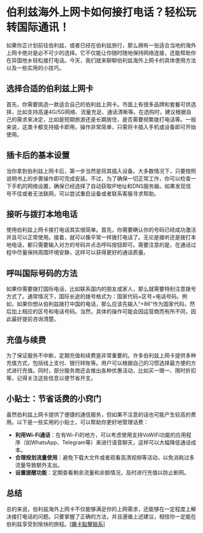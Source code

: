 # 伯利兹海外上网卡如何接打电话？轻松玩转国际通讯！

如果你正计划前往伯利兹，或者已经在伯利兹旅行，那么拥有一张适合当地的海外上网卡绝对是必不可少的选择。它不仅能让你随时随地保持网络连接，还能帮助你在异国他乡轻松接打电话。今天，我们就来聊聊伯利兹海外上网卡的具体使用方法以及一些实用的小技巧。

## 选择合适的伯利兹上网卡

首先，你需要挑选一款适合自己的伯利兹上网卡。市面上有很多品牌和套餐可供选择，比如支持高速4G/5G网络、流量充足、通话清晰等。在选购时，建议根据自己的需求来决定，比如是短期旅游还是长期居住，是否需要频繁拨打电话等。一般来说，这类卡都支持插卡即用，操作非常简单，只需将卡插入手机或设备即可开始使用。

## 插卡后的基本设置

当你拿到伯利兹上网卡后，第一步当然是将其插入设备。大多数情况下，只要按照说明书上的步骤操作即可完成安装。不过，为了确保一切正常工作，你可以检查一下手机的网络设置，确保已经选择了自动获取IP地址和DNS服务器。如果发现信号不佳或者无法联网，可以尝试重启设备或者联系客服寻求帮助。

## 接听与拨打本地电话

使用伯利兹上网卡接打电话其实很简单。首先，你需要确认你的号码已经成功激活并且可以正常使用。接着，就可以像平常一样拨打电话了。无论是接听还是拨打本地电话，都只需要输入对方的号码并点击呼叫按钮即可。需要注意的是，在通话过程中尽量保持周围环境安静，这样可以获得更好的通话质量。

## 呼叫国际号码的方法

如果你需要拨打国际电话，比如联系国内的朋友或家人，那么就需要特别注意拨号方式了。通常情况下，国际长途的拨号格式为：国家代码+区号+电话号码。例如，如果你想从伯利兹拨打中国的电话，那么应该先输入“+86”作为国家代码，然后加上相应的区号和电话号码。当然，具体的操作可能会因运营商而有所不同，因此最好提前咨询清楚。

## 充值与续费

为了保证服务不中断，定期充值和续费是非常重要的。许多伯利兹上网卡提供多种充值方式，包括线上支付、银行转账等。用户可以根据自己的习惯选择最方便的方式进行充值。同时，部分服务商还会推出各种优惠活动，比如买一赠一、限时折扣等，记得关注这些信息以便节省开支。

## 小贴士：节省话费的小窍门

虽然伯利兹上网卡提供了便捷的通信服务，但如果不注意的话也可能产生较高的费用。以下是一些实用的小贴士，可以帮助你更好地管理话费：

- **利用Wi-Fi通话**：在有Wi-Fi的地方，可以考虑使用支持VoWiFi功能的应用程序（如WhatsApp、Telegram等）来进行语音聊天，这样可以大幅降低通话成本。
- **合理规划流量使用**：避免下载大文件或者观看高清视频等活动，以免消耗过多流量导致额外支出。
- **设置提醒功能**：定期查看剩余流量和余额情况，及时进行充值以防止断网。

## 总结

总的来说，伯利兹海外上网卡不仅能够满足你的上网需求，还能够在一定程度上解决接打电话的问题。只要掌握了正确的方法，并且遵循上述建议，相信你一定能在伯利兹享受到愉快的旅程。[[購卡點擊聯系](https://t.me/s/esim1088)]